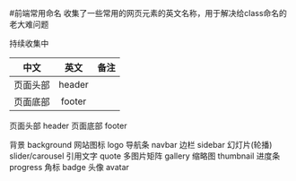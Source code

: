 #前端常用命名
收集了一些常用的网页元素的英文名称，用于解决给class命名的老大难问题   

持续收集中 


| 中文        | 英文           | 备注  |
| ------------- |:-------------:| -----:|
| 页面头部      | header |   |
| 页面底部 | footer     |     |

页面头部 header
页面底部 footer

背景 background
网站图标 logo
导航条 navbar
边栏 sidebar
幻灯片(轮播) slider/carousel
引用文字 quote
多图片矩阵 gallery
缩略图 thumbnail
进度条 progress
角标 badge
头像 avatar
